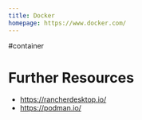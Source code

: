 ```yaml
---
title: Docker
homepage: https://www.docker.com/
---
```

#container
# Further Resources

- https://rancherdesktop.io/
- https://podman.io/
